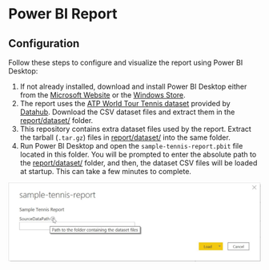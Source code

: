 # Power BI Report

## Configuration
Follow these steps to configure and visualize the report using Power BI Desktop:

1. If not already installed, download and install Power BI Desktop either from the [Microsoft Website](https://powerbi.microsoft.com/en-us/downloads/ "Microsoft Website") or the [Windows Store](https://www.microsoft.com/en-us/p/power-bi-desktop/9ntxr16hnw1t?activetab=pivot:overviewtab "Windows Store").
2. The report uses the [ATP World Tour Tennis dataset](https://datahub.io/sports-data/atp-world-tour-tennis-data "ATP World Tour Tennis dataset") provided by [Datahub](https://datahub.io/). Download the CSV dataset files and extract them in the [report/dataset/](dataset/) folder.
3. This repository contains extra dataset files used by the report. Extract the tarball (`.tar.gz`) files in [report/dataset/](dataset/) into the same folder.
4. Run Power BI Desktop and open the `sample-tennis-report.pbit` file located in this folder. You will be prompted to enter the absolute path to the [report/dataset/](dataset/) folder, and then, the dataset CSV files will be loaded at startup. This can take a few minutes to complete.


![Dataset Path Prompt](../assets/prompt-dataset-path.jpg)
